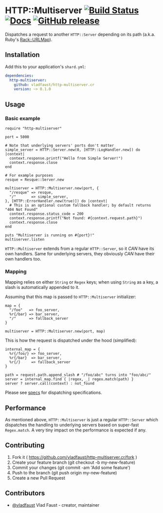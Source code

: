 # HTTP::Multiserver [![Build Status](https://travis-ci.org/vladfaust/http-multiserver.cr.svg?branch=master)](https://travis-ci.org/vladfaust/http-multiserver.cr) [![Docs](https://img.shields.io/badge/docs-available-brightgreen.svg)](https://vladfaust.com/http-multiserver.cr) [![GitHub release](https://img.shields.io/github/release/vladfaust/http-multiserver.cr.svg)](https://github.com/vladfaust/http-multiserver.cr/releases)

Dispatches a request to another `HTTP::Server` depending on its path (a.k.a. Ruby's [Rack::URLMap](http://www.rubydoc.info/gems/rack/Rack/URLMap)).

## Installation

Add this to your application's `shard.yml`:

```yaml
dependencies:
  http-multiserver:
    github: vladfaust/http-multiserver.cr
    version: ~> 0.1.0
```

## Usage

### Basic example

```crystal
require "http-multiserver"

port = 5000

# Note that underlying servers' ports don't matter
simple_server = HTTP::Server.new(0, [HTTP::LogHandler.new]) do |context|
  context.response.printf("Hello from Simple Server!")
  context.response.close
end

# For example purposes
resque = Resque::Server.new

multiserver = HTTP::Multiserver.new(port, {
  "/resque" => resque,
  "/"       => simple_server,
}, [HTTP::ErrorHandler.new(true)]) do |context|
  # This is an optional custom fallback handler; by default returns "404 Not Found"
  context.response.status_code = 200
  context.response.printf("Not found: #{context.request.path}")
  context.response.close
end

puts "Multiserver is running on #{port}!"
multiserver.listen
```

`HTTP::Multiserver` extends from a regular `HTTP::Server`, so it *CAN* have its own handlers. Same for underlying servers, they obviously *CAN* have their own handlers too.

### Mapping

Mapping relies on either `String` or `Regex` keys; when using `String` as a key, a slash is automatically appended to it.

Assuming that this map is passed to `HTTP::Multiserver` initializer:

```crystal
map = {
  "/foo"   => foo_server,
  %r{/bar} => bar_server,
  "/"      => fallback_server
}

multiserver = HTTP::Multiserver.new(port, map)
```

This is how the request is dispatched under the hood (simplified):

```crystal
internal_map = {
  %r{/foo/} => foo_server,
  %r{/bar}  => bar_server,
  %r{/}     => fallback_server
}

path = request.path.append_slash # "/foo/abc" turns into "foo/abc/"
server = internal_map.find { |regex, _| regex.match(path) }
server ? server.call(context) : not_found
```

Please see [specs](https://github.com/vladfaust/http-multiserver.cr/blob/master/spec/http-multiserver_spec.cr) for dispatching specifications.

## Performance

As mentioned above, `HTTP::Multiserver` is just a regular `HTTP::Server` which dispatches the handling to underlying servers based on super-fast `Regex.match`. A very tiny impact on the performance is expected if any.

## Contributing

1. Fork it ( https://github.com/vladfaust/http-multiserver.cr/fork )
2. Create your feature branch (git checkout -b my-new-feature)
3. Commit your changes (git commit -am 'Add some feature')
4. Push to the branch (git push origin my-new-feature)
5. Create a new Pull Request

## Contributors

- [@vladfaust](https://github.com/vladfaust) Vlad Faust - creator, maintainer
